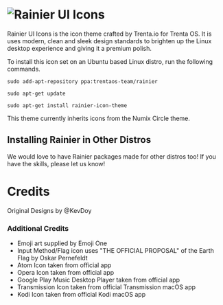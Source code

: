 ![Rainier UI](https://i.imgur.com/lJfpp40.png) Icons
=============

Rainier UI Icons is the icon theme crafted by Trenta.io for Trenta OS. It is uses modern, clean and sleek design standards to brighten up the Linux desktop experience and giving it a premium polish.


To install this icon set on an Ubuntu based Linux distro, run the following commands.

	sudo add-apt-repository ppa:trentaos-team/rainier

	sudo apt-get update

	sudo apt-get install rainier-icon-theme

This theme currently inherits icons from the Numix Circle theme.

## Installing Rainier in Other Distros
We would love to have Rainier packages made for other distros too! If you have the skills, please let us know!

# Credits
Original Designs by @KevDoy

### Additional Credits
- Emoji art supplied by Emoji One
- Input Method/Flag icon uses "THE OFFICIAL PROPOSAL" of the Earth Flag by Oskar Pernefeldt
- Atom Icon taken from official app
- Opera Icon taken from official app
- Google Play Music Desktop Player taken from official app
- Transmission Icon taken from official Transmission macOS app
- Kodi Icon taken from official Kodi macOS app
